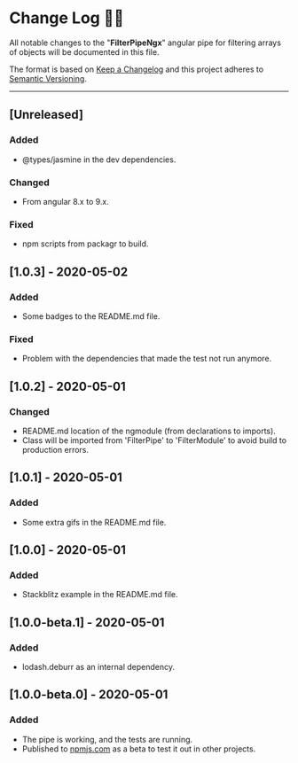 # **Change Log** 📜📝

All notable changes to the "**FilterPipeNgx**" angular pipe for filtering arrays of objects will be documented in this file.

The format is based on [Keep a Changelog](https://keepachangelog.com/en/1.0.0/) and this project adheres to [Semantic Versioning](https://semver.org/spec/v2.0.0.html).

---

## [Unreleased]

### Added

* @types/jasmine in the dev dependencies.

### Changed

* From angular 8.x to 9.x.

### Fixed

* npm scripts from packagr to build.

## [**1.0.3**] - 2020-05-02

### Added

* Some badges to the README.md file.

### Fixed

* Problem with the dependencies that made the test not run anymore.

## [**1.0.2**] - 2020-05-01

### Changed

* README.md location of the ngmodule (from declarations to imports).
* Class will be imported from 'FilterPipe' to 'FilterModule' to avoid build to production errors.

## [**1.0.1**] - 2020-05-01

### Added

* Some extra gifs in the README.md file.

## [**1.0.0**] - 2020-05-01

### Added

* Stackblitz example in the README.md file.

## [**1.0.0-beta.1**] - 2020-05-01

### Added

* lodash.deburr as an internal dependency.

## [**1.0.0-beta.0**] - 2020-05-01

### Added

* The pipe is working, and the tests are running.
* Published to [npmjs.com](https://www.npmjs.com/package/@josee9988/filter-pipe-ngx) as a beta to test it out in other projects.
